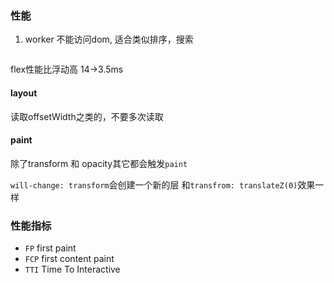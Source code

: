 ### 性能
1. worker
   不能访问dom, 适合类似排序，搜索
```js

```

flex性能比浮动高 14->3.5ms

#### layout
读取offsetWidth之类的，不要多次读取

#### paint
除了transform 和 opacity其它都会触发`paint`

`will-change: transform`会创建一个新的层
和`transfrom: translateZ(0)`效果一样

### 性能指标
- `FP` first paint
- `FCP` first content paint
- `TTI`  Time To Interactive 